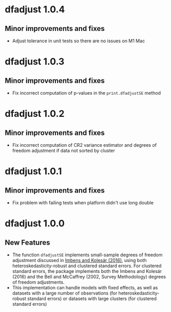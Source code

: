 # dfadjust 1.0.4

## Minor improvements and fixes

- Adjust tolerance in unit tests so there are no issues on M1 Mac

# dfadjust 1.0.3

## Minor improvements and fixes

- Fix incorrect computation of p-values in the `print.dfadjustSE` method

# dfadjust 1.0.2

## Minor improvements and fixes

- Fix incorrect computation of CR2 variance estimator and degrees of freedom
  adjustment if data not sorted by cluster

# dfadjust 1.0.1

## Minor improvements and fixes

- Fix problem with failing tests when platform didn't use long double

# dfadjust 1.0.0

## New Features

- The function `dfadjustSE` implements small-sample degrees of freedom
  adjustment discussed in [Imbens and Kolesár
  (2016)](https://www.doi.org/10.1162/REST_a_00552), using
  both heteroskedasticity-robust and clustered standard errors. For clustered
  standard errors, the package implements both the Imbens and Kolesár (2016) and
  the Bell and McCaffrey (2002, Survey Methodology) degrees of freedom
  adjustments.
- This implementation can handle models with fixed effects, as well as datasets
  with a large number of observations (for heteroskedasticity-robust standard
  errors) or datasets with large clusters (for clustered standard errors)
